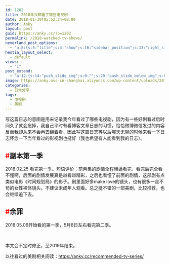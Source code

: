 ```yaml
---
id: 1202
title: 2018年我都看了哪些电视剧
date: 2018-01-30T05:52:24+08:00
author: Anky
layout: post
guid: https://anky.cc/?p=1202
permalink: /2018-watched-tv-shows/
neverland_post_options:
  - 'a:8:{s:5:"title";s:4:"show";s:16:"sidebar_position";s:13:"right_sidebar";s:17:"post_format_video";s:0:"";s:21:"post_format_link_href";s:0:"";s:22:"post_format_link_title";s:0:"";s:22:"post_format_quote_text";s:0:"";s:24:"post_format_quote_author";s:0:"";s:17:"post_format_audio";s:0:"";}'
hestia_layout_select:
  - default
views:
  - "1"
post_extend:
  - 'a:12:{s:14:"push_slide_img";s:0:"";s:20:"push_slide_below_img";s:0:"";s:16:"seo_custom_title";s:0:"";s:19:"seo_custom_keywords";s:0:"";s:15:"seo_custom_desc";s:0:"";s:11:"post_layout";s:3:"one";s:8:"head_img";s:0:"";s:12:"post_gallery";s:0:"";s:14:"post_video_url";s:0:"";s:10:"push_slide";b:0;s:16:"push_slide_below";b:0;s:19:"post_layout_gallery";b:0;}'
image: https://anky.oss-cn-shanghai.aliyuncs.com/wp-content/uploads/2016/12/meiju.jpg
categories:
  - 日常分享
tags:
  - 电视剧
  - 美剧
---
```

写这篇日志的意图是用来记录我今年看过了哪些电视剧，因为有一些好剧看过后时间久了就会忘掉，我自己平时有看博客文章日志的习惯，恰恰微博微信发过的内容反而我却从来不会再去翻着看，因此写这篇日志等以后哪天无聊的时候来看一下日志怀念一下当年看过的影视剧也挺好（我也希望有人能看到我的日志）。

## <span style="color: #ff0000;">#</span>副本第一季

2018.02.25 看完第一季。短语评价：前两集的剧情全程懵逼看完，看完后完全看不懂啊，后面的剧情发展真是越看越精彩，之后也看懂了前面的剧情，这部剧有点类似电影《时间规划局》的影子。剧里面好多make love的镜头，也有很多一丝不苟的女性裸体镜头，不建议未成年人观看。总之挺不错的一部美剧，比较推荐，也会继续追下去。

## <span style="color: #ff0000;">#</span>余罪

2018.05.06开始看的第一季，5月8日左右看完第二季。

&nbsp;

本文会不定时修正，至2019年结束。

以往看过的美剧相关阅读：<https://anky.cc/recommended-tv-series/>